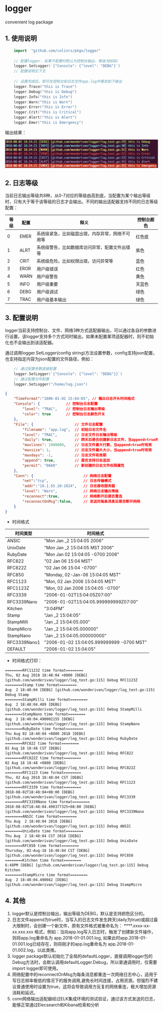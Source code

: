 # logger
convenient log package

## 1. 使用说明

```go
    import  "github.com/colinrs/pkgx/logger"

    // 配置logger，如果不配置时默认为控制台输出，等级为DEBG
    logger.SetLogger(`{"Console": {"level": "DEBG"}`)
    // 配置说明见下文

    // 设置完成后，即可在控制台和日志文件app.log中看到如下输出
    logger.Trace("this is Trace")
    logger.Debug("this is Debug")
    logger.Info("this is Info")
    logger.Warn("this is Warn")
    logger.Error("this is Error")
    logger.Crit("this is Critical")
    logger.Alert("this is Alert")
    logger.Emer("this is Emergency")
```

输出结果：

![](images/output1.png)

## 2. 日志等级

当前日志输出等级共8种，从0-7对应的等级由高到底，当配置为某个输出等级时，只有大于等于该等级的日志才会输出。不同的输出适配器支持不同的日志等级配置：

| 等级 | 配置 | 释义                                             | 控制台颜色 |
| ---- | ---- | ------------------------------------------------ | ---------- |
| 0    | EMER | 系统级紧急，比如磁盘出错，内存异常，网络不可用等 | 红色底     |
| 1    | ALRT | 系统级警告，比如数据库访问异常，配置文件出错等   | 紫色       |
| 2    | CRIT | 系统级危险，比如权限出错，访问异常等             | 蓝色       |
| 3    | EROR | 用户级错误                                       | 红色       |
| 4    | WARN | 用户级警告                                       | 黄色       |
| 5    | INFO | 用户级重要                                       | 天蓝色     |
| 6    | DEBG | 用户级调试                                       | 绿色       |
| 7    | TRAC | 用户级基本输出                                   | 绿色       |


## 3. 配置说明
logger当前支持控制台、文件、网络3种方式适配器输出，可以通过各自的参数进行设置，该logger支持多个方式同时输出，如果未配置某项适配器时，则不初始化也不会输出到该适配器。

通过调用logger.SetLogger(config string)方法设置参数，config支持json配置，也支持指定内容为json配置的文件路径，例如：

```go
    // 通过配置参数直接配置
    logger.SetLogger(`{"Console": {"level": "DEBG"}}`)
    // 通过配置文件配置
    logger.SetLogger("/home/log.json")

```

```json
{
    "TimeFormat":"2006-01-02 15:04:05", // 输出日志开头时间格式
    "Console": {            // 控制台日志配置
        "level": "TRAC",    // 控制台日志输出等级
        "color": true       // 控制台日志颜色开关 
    },
    "File": {                   // 文件日志配置
        "filename": "app.log",  // 初始日志文件名
        "level": "TRAC",        // 日志文件日志输出等级
        "daily": true,          // 跨天后是否创建新日志文件，当append=true时有效
        "maxlines": 1000000,    // 日志文件最大行数，当append=true时有效
        "maxsize": 1,           // 日志文件最大大小，当append=true时有效
        "maxdays": -1,          // 日志文件有效期
        "append": true,         // 是否支持日志追加
        "permit": "0660"        // 新创建的日志文件权限属性
    },
    "Conn": {                       // 网络日志配置
        "net":"tcp",                // 日志传输模式
        "addr":"10.1.55.10:1024",   // 日志接收服务器
        "level": "Warn",            // 网络日志输出等级
        "reconnect":true,           // 网络断开后是否重连
        "reconnectOnMsg":false,     // 发送完每条消息后是否断开网络
    }
}
```

- 时间格式

| 时间类型     | 时间格式                                  |
| ------------ | ----------------------------------------- |
| ANSIC        | "Mon Jan _2 15:04:05 2006"                |
| UnixDate     | "Mon Jan _2 15:04:05 MST 2006"            |
| RubyDate     | "Mon Jan 02 15:04:05 -0700 2006"          |
| RFC822       | "02 Jan 06 15:04 MST"                     |
| RFC822Z      | "02 Jan 06 15:04 -0700"                   |
| RFC850       | "Monday, 02-Jan-06 15:04:05 MST"          |
| RFC1123      | "Mon, 02 Jan 2006 15:04:05 MST"           |
| RFC1123Z     | "Mon, 02 Jan 2006 15:04:05 -0700"         |
| RFC3339      | "2006-01-02T15:04:05Z07:00"               |
| RFC3339Nano  | "2006-01-02T15:04:05.999999999Z07:00"     |
| Kitchen      | "3:04PM"                                  |
| Stamp        | "Jan _2 15:04:05"                         |
| StampMilli   | "Jan _2 15:04:05.000"                     |
| StampMicro   | "Jan _2 15:04:05.000000"                  |
| StampNano    | "Jan _2 15:04:05.000000000"               |
| RFC3339Nano1 | "2006-01-02 15:04:05.999999999 -0700 MST" |
| DEFAULT      | "2006-01-02 15:04:05"                     |

- 时间格式打印：

```
========RFC1123Z time format========
Thu, 02 Aug 2018 18:48:04 +0800 [DEBG] [github.com/wonderivan/logger/log_test.go:115] Debug RFC1123Z
========Stamp time format========
Aug  2 18:48:04 [DEBG] [github.com/wonderivan/logger/log_test.go:115] Debug Stamp
========StampMilli time format========
Aug  2 18:48:04.489 [DEBG] [github.com/wonderivan/logger/log_test.go:115] Debug StampMilli
========StampNano time format========
Aug  2 18:48:04.490002155 [DEBG] [github.com/wonderivan/logger/log_test.go:115] Debug StampNano
========RubyDate time format========
Thu Aug 02 18:48:04 +0800 2018 [DEBG] [github.com/wonderivan/logger/log_test.go:115] Debug RubyDate
========RFC822 time format========
02 Aug 18 18:48 CST [DEBG] [github.com/wonderivan/logger/log_test.go:115] Debug RFC822
========RFC822Z time format========
02 Aug 18 18:48 +0800 [DEBG] [github.com/wonderivan/logger/log_test.go:115] Debug RFC822Z
========RFC1123 time format========
Thu, 02 Aug 2018 18:48:04 CST [DEBG] [github.com/wonderivan/logger/log_test.go:115] Debug RFC1123
========RFC3339 time format========
2018-08-02T18:48:04+08:00 [DEBG] [github.com/wonderivan/logger/log_test.go:115] Debug RFC3339
========RFC3339Nano time format========
2018-08-02T18:48:04.490377325+08:00 [DEBG] [github.com/wonderivan/logger/log_test.go:115] Debug RFC3339Nano
========ANSIC time format========
Thu Aug  2 18:48:04 2018 [DEBG] [github.com/wonderivan/logger/log_test.go:115] Debug ANSIC
========UnixDate time format========
Thu Aug  2 18:48:04 CST 2018 [DEBG] [github.com/wonderivan/logger/log_test.go:115] Debug UnixDate
========RFC850 time format========
Thursday, 02-Aug-18 18:48:04 CST [DEBG] [github.com/wonderivan/logger/log_test.go:115] Debug RFC850
========Kitchen time format========
6:48PM [DEBG] [github.com/wonderivan/logger/log_test.go:115] Debug Kitchen
========StampMicro time format========
Aug  2 18:48:04.490662 [DEBG] [github.com/wonderivan/logger/log_test.go:115] Debug StampMicro
```

## 4. 其他

1. logger默认是控制台输出，输出等级为DEBG，默认是支持颜色区分的。
2. 日志文件append为true时，当写入的日志文件发生跨天(daily为true)或超过最大限制时，会创建一个新文件，原有文件格式被重命名为： ****.xxxx-xx-xx.xxx.xxx 格式，例如：当向app.log写入日志时，触发了创建新文件操作，则将app.log重命名为 app.2018-01-01.001.log, 如果此时app.2018-01-01.001.log已经存在，则将刚才的app.log重命名为 app.2018-01-01.002.log，以此类推。
3. logger package默认初始化了全局的defaultLogger，直接调用logger包的Debug方法时，会默认调用defaultLogger.Debug，所以普通调用时，仅需要import logger即可使用。
4. 网络配置中的reconnectOnMsg为每条消息都重连一次网络日志中心，适用于写日志频率极低的情况下的服务调用,避免长时间连接，占用资源。但强烈不建议普通使用时设置为true，这将会导致调用方反复的网络重连，极大增加资源消耗和延迟。
5. conn网络输出适配器经过ELK集成环境的测试验证，通过该方式发送的日志，能够正常通过Elecsearch和Kibana检索和分析
